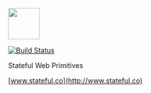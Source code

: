 <img src="http://img.stateful.co/pomegranate.svg" width="64px" height="64px"/>

[![Build Status](https://travis-ci.org/sttc/stateful.svg?branch=master)](https://travis-ci.org/sttc/stateful)

Stateful Web Primitives

[www.stateful.co](http://www.stateful.co)

